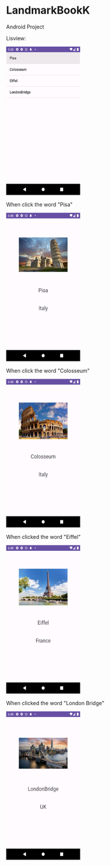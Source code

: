 # LandmarkBookK
 Android Project

Lisview:

<img src="https://github.com/bengisusaahin/LandmarkBookK/blob/main/listView.png" width="200" height="400">

When click the word "Pisa"

<img src="https://github.com/bengisusaahin/LandmarkBookK/blob/main/pisa.png" width="200" height="400">

When click the word "Colosseum"

<img src="https://github.com/bengisusaahin/LandmarkBookK/blob/main/colosseum.png" width="200" height="400">

When clicked the word "Eiffel"

<img src="https://github.com/bengisusaahin/LandmarkBookK/blob/main/eiffel.png" width="200" height="400">

When clicked the word "London Bridge"

<img src="https://github.com/bengisusaahin/LandmarkBookK/blob/main/LondonBridge.png" width="200" height="400">


